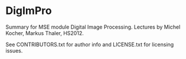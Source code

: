DigImPro
========

Summary for MSE module Digital Image Processing.
Lectures by Michel Kocher, Markus Thaler, HS2012.

See CONTRIBUTORS.txt for author info and LICENSE.txt for licensing issues.